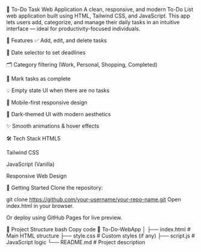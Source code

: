 📝 To-Do Task Web Application
A clean, responsive, and modern To-Do List web application built using HTML, Tailwind CSS, and JavaScript. This app lets users add, categorize, and manage their daily tasks in an intuitive interface — ideal for productivity-focused individuals.

🌟 Features
✅ Add, edit, and delete tasks

📅 Date selector to set deadlines

🗂️ Category filtering (Work, Personal, Shopping, Completed)

🔁 Mark tasks as complete

💡 Empty state UI when there are no tasks

📱 Mobile-first responsive design

🌙 Dark-themed UI with modern aesthetics

✨ Smooth animations & hover effects

🛠️ Tech Stack
HTML5

Tailwind CSS

JavaScript (Vanilla)

Responsive Web Design

🚀 Getting Started
Clone the repository:


git clone https://github.com/your-username/your-repo-name.git
Open index.html in your browser.

Or deploy using GitHub Pages for live preview.

📂 Project Structure
bash
Copy code
📁 To-Do-WebApp
│
├── index.html       # Main HTML structure
├── style.css        # Custom styles (if any)
├── script.js        # JavaScript logic
└── README.md        # Project description
